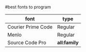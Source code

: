 #best fonts to program

| font | type |
| --- | --- |
| Courier Prime Code | Regular |
| Menlo | Regular |
| Source Code Pro | **all:family** |
